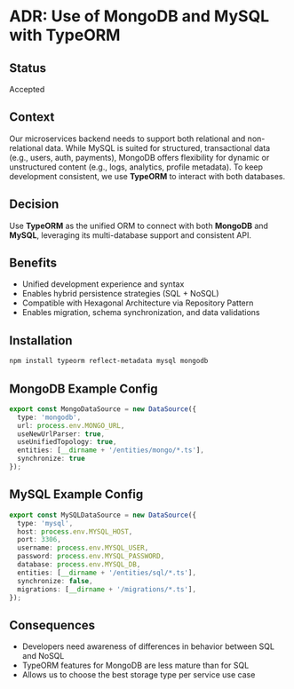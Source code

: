 # ADR: Use of MongoDB and MySQL with TypeORM

## Status

Accepted

## Context

Our microservices backend needs to support both relational and non-relational data. While MySQL is suited for structured, transactional data (e.g., users, auth, payments), MongoDB offers flexibility for dynamic or unstructured content (e.g., logs, analytics, profile metadata). To keep development consistent, we use **TypeORM** to interact with both databases.

## Decision

Use **TypeORM** as the unified ORM to connect with both **MongoDB** and **MySQL**, leveraging its multi-database support and consistent API.

## Benefits

- Unified development experience and syntax
- Enables hybrid persistence strategies (SQL + NoSQL)
- Compatible with Hexagonal Architecture via Repository Pattern
- Enables migration, schema synchronization, and data validations

## Installation

```bash
npm install typeorm reflect-metadata mysql mongodb
```

## MongoDB Example Config

```ts
export const MongoDataSource = new DataSource({
  type: 'mongodb',
  url: process.env.MONGO_URL,
  useNewUrlParser: true,
  useUnifiedTopology: true,
  entities: [__dirname + '/entities/mongo/*.ts'],
  synchronize: true
});
```

## MySQL Example Config

```ts
export const MySQLDataSource = new DataSource({
  type: 'mysql',
  host: process.env.MYSQL_HOST,
  port: 3306,
  username: process.env.MYSQL_USER,
  password: process.env.MYSQL_PASSWORD,
  database: process.env.MYSQL_DB,
  entities: [__dirname + '/entities/sql/*.ts'],
  synchronize: false,
  migrations: [__dirname + '/migrations/*.ts'],
});
```

## Consequences

- Developers need awareness of differences in behavior between SQL and NoSQL
- TypeORM features for MongoDB are less mature than for SQL
- Allows us to choose the best storage type per service use case

